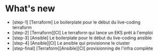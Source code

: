 # What's new

* [step-1] [Terraform] Le boilerplate pour le début du live-coding terraform
* [step-2] [Terraform][CI] Le terraform qui lance un EKS prêt à l'emploi
* [step-3] [Ansible] Le boilerplate pour le début du live-coding ansible
* [step-4] [Ansible][CI] Le ansible qui provisionne le cluster
* [step-final] [Terraform][Ansible][CI] provisionning de l'infra complète